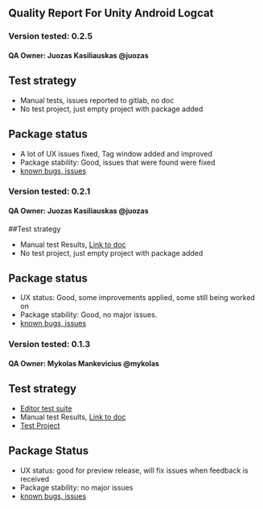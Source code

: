 ## Quality Report For Unity Android Logcat

### Version tested: 0.2.5 

#### QA Owner: Juozas Kasiliauskas @juozas

## Test strategy
* Manual tests, issues reported to gitlab, no doc
* No test project, just empty project with package added

## Package status
* A lot of UX issues fixed, Tag window added and improved
* Package stability: Good, issues that were found were fixed
* [known bugs, issues](https://gitlab.cds.internal.unity3d.com/upm-packages/mobile/mobile-android-logcat/issues)

### Version tested: 0.2.1

#### QA Owner: Juozas Kasiliauskas @juozas

##Test strategy

* Manual test Results, [Link to doc](https://docs.google.com/document/d/1bhSnYdWCtcrUY5Hzjx0AEWEB78XuU5n6yZ4ZHiGE3lE/edit)
* No test project, just empty project with package added

## Package status
* UX status: Good, some improvements applied, some still being worked on
* Package stability: Good, no major issues.
* [known bugs, issues](https://gitlab.cds.internal.unity3d.com/upm-packages/mobile/mobile-android-logcat/issues)


### Version tested: 0.1.3

#### QA Owner: Mykolas Mankevicius @mykolas

## Test strategy
* [Editor test suite](https://gitlab.cds.internal.unity3d.com/upm-packages/mobile/mobile-android-logcat/pipelines)
* Manual test Results, [Link to doc](https://docs.google.com/document/d/13_U3Xe214KWFOzJLOVN9bm3-FVVUocysuNH1xIRlRbQ/edit#)
* [Test Project](https://gitlab.cds.internal.unity3d.com/upm-packages/mobile/mobile-android-logcat/tree/master/TestProjects/SampleProject1)

## Package Status
* UX status: good for preview release, will fix issues when feedback is received
* Package stability: no major issues
* [known bugs, issues](https://gitlab.cds.internal.unity3d.com/upm-packages/mobile/mobile-android-logcat/issues)